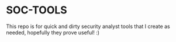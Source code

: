 SOC-TOOLS
=========

This repo is for quick and dirty security analyst tools that I create as needed, hopefully they prove useful! :)
